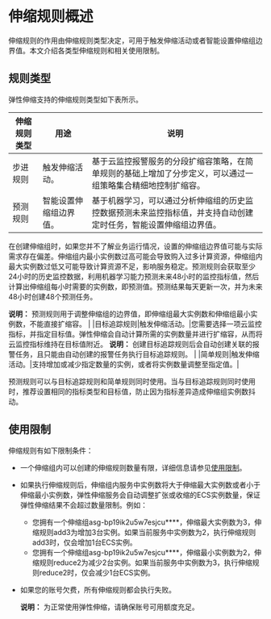 # 伸缩规则概述

伸缩规则的作用由伸缩规则类型决定，可用于触发伸缩活动或者智能设置伸缩组边界值。本文介绍各类型伸缩规则和相关使用限制。

## 规则类型

弹性伸缩支持的伸缩规则类型如下表所示。

|伸缩规则类型|用途|说明|
|------|--|--|
|步进规则|触发伸缩活动。|基于云监控报警服务的分段扩缩容策略，在简单规则的基础上增加了分步定义，可以通过一组策略集合精细地控制扩缩容。|
|预测规则|智能设置伸缩组边界值。|基于机器学习，可以通过分析伸缩组的历史监控数据预测未来监控指标值，并支持自动创建定时任务，智能设置伸缩组边界值。

在创建伸缩组时，如果您并不了解业务运行情况，设置的伸缩组边界值可能与实际需求存在偏差。伸缩组内最小实例数过高可能会导致购入过多计算资源，伸缩组内最大实例数过低又可能导致计算资源不足，影响服务稳定。预测规则会获取至少24小时的历史监控数据，利用机器学习能力预测未来48小时的监控指标值，然后计算出伸缩组每小时需要的实例数，即预测值。预测结果每天更新一次，并为未来48小时创建48个预测任务。

**说明：** 预测规则用于调整伸缩组的边界值，即伸缩组最大实例数和伸缩组最小实例数，不能直接扩缩容。 |
|目标追踪规则|触发伸缩活动。|您需要选择一项云监控指标，并指定目标值。弹性伸缩会自动计算所需的实例数量并进行扩缩容，从而将云监控指标维持在目标值附近。 **说明：** 创建目标追踪规则后会自动创建关联的报警任务，且只能由自动创建的报警任务执行目标追踪规则。 |
|简单规则|触发伸缩活动。|支持增加或减少指定数量的实例，或者将实例数量调整至指定值。|

预测规则可以与目标追踪规则和简单规则同时使用。当与目标追踪规则同时使用时，推荐设置相同的指标类型和目标值，防止因为指标差异造成伸缩组实例数抖动。

## 使用限制

伸缩规则有如下限制条件：

-   一个伸缩组内可以创建的伸缩规则数量有限，详细信息请参见[使用限制](/cn.zh-CN/产品简介/使用限制.md)。
-   如果执行伸缩规则后，伸缩组内服务中实例数将大于伸缩最大实例数或者小于伸缩最小实例数，弹性伸缩服务会自动调整扩张或收缩的ECS实例数量，保证弹性伸缩结果不会超过数量限制。例如：
    -   您拥有一个伸缩组asg-bp19ik2u5w7esjcu\*\*\*\*，伸缩最大实例数为3，伸缩规则add3为增加3台实例。如果当前服务中实例数为2，执行伸缩规则add3时，仅会增加1台ECS实例。
    -   您拥有一个伸缩组asg-bp19ik2u5w7esjcu\*\*\*\*，伸缩最小实例数为2，伸缩规则reduce2为减少2台实例。如果当前服务中实例数为3，执行伸缩规则reduce2时，仅会减少1台ECS实例。
-   如果您的账号欠费，所有伸缩规则都会执行失败。

    **说明：** 为正常使用弹性伸缩，请确保账号可用额度充足。


